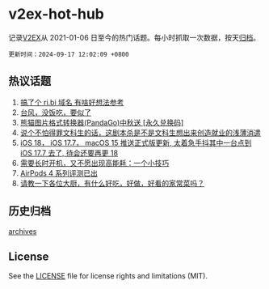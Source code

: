 # v2ex-hot-hub

 记录[V2EX](https://www.v2ex.com/)从 2021-01-06 日至今的热门话题。每小时抓取一次数据，按天[归档](archives)。

`更新时间：2024-09-17 12:02:09 +0800`

## 热议话题

1. [搞了个 ri.bi 域名 有啥好想法参考](https://www.v2ex.com/t/1073371)
1. [台风，没饭吃，要似了](https://www.v2ex.com/t/1073324)
1. [熊猫图片格式转换器(PandaGo)中秋送 [永久兑换码]](https://www.v2ex.com/t/1073426)
1. [说个不怕得罪文科生的话，这剧本杀是不是文科生想出来创造就业的浅薄消遣](https://www.v2ex.com/t/1073384)
1. [iOS 18， iOS 17.7， macOS 15 推送正式版更新, 太着急手抖其中一台点到 iOS 17.7 去了, 待会还要再更 18](https://www.v2ex.com/t/1073397)
1. [需要长时开机，又不愿出现高能耗：一个小技巧](https://www.v2ex.com/t/1073340)
1. [AirPods 4 系列评测已出](https://www.v2ex.com/t/1073373)
1. [请教一下各位大厨，有什么好吃，好做，好看的家常菜吗？](https://www.v2ex.com/t/1073342)

## 历史归档

[archives](archives)

## License

See the [LICENSE](LICENSE) file for license rights and limitations (MIT).
